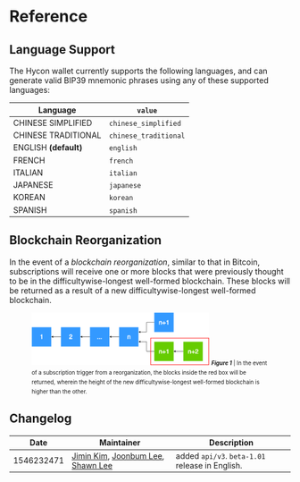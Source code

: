# Reference

## Language Support

The Hycon wallet currently supports the following languages, and can generate valid BIP39 mnemonic phrases using any of these supported languages:

Language | `value`
---------|------------
CHINESE SIMPLIFIED | `chinese_simplified`
CHINESE TRADITIONAL | `chinese_traditional`
ENGLISH **(default)** | `english`
FRENCH | `french`
ITALIAN | `italian`
JAPANESE | `japanese`
KOREAN | `korean`
SPANISH | `spanish`

## Blockchain Reorganization

In the event of a _blockchain reorganization_, similar to that in Bitcoin, subscriptions will receive one or more blocks that were previously thought to be in the difficultywise-longest well-formed blockchain. These blocks will be returned as a result of a new difficultywise-longest well-formed blockchain.

<figure>
    <img src="../../content/img/chain_reorg.png" style="width: 75%; max-width: 500px; height: auto; margin: 0 auto;" ></img>
    <span style="font-size: .7em;"><b><i>Figure 1</i></b> | In the event of a subscription trigger from a reorganization, the blocks inside the red box will be returned, wherein the height of the new difficultywise-longest well-formed blockchain is higher than the other.</span>
</figure>

## Changelog

Date | Maintainer | Description
-----|------------|------------
1546232471 | [Jimin Kim](kjm@glosfer.com), [Joonbum Lee](mailto:jblee@glosfer.com), [Shawn Lee](mailto:shawn@glosfer.com) | added `api/v3`. `beta-1.01` release in English.

